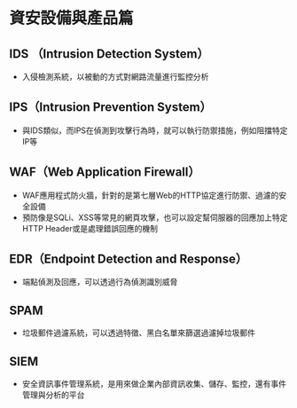 # 資安設備與產品篇

## IDS （Intrusion Detection System）
- 入侵檢測系統，以被動的方式對網路流量進行監控分析

## IPS（Intrusion Prevention System）
- 與IDS類似，而IPS在偵測到攻擊行為時，就可以執行防禦措施，例如阻擋特定IP等

## WAF（Web Application Firewall）
- WAF應用程式防火牆，針對的是第七層Web的HTTP協定進行防禦、過濾的安全設備
- 預防像是SQLi、XSS等常見的網頁攻擊，也可以設定幫伺服器的回應加上特定HTTP Header或是處理錯誤回應的機制

## EDR（Endpoint Detection and Response）
- 端點偵測及回應，可以透過行為偵測識別威脅

## SPAM
- 垃圾郵件過濾系統，可以透過特徵、黑白名單來篩選過濾掉垃圾郵件

## SIEM
- 安全資訊事件管理系統，是用來做企業內部資訊收集、儲存、監控，還有事件管理與分析的平台


